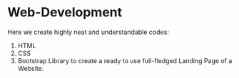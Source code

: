 # Web-Development
Here we create highly neat and understandable codes:
1) HTML
2) CSS
3) Bootstrap Library
to create a ready to use full-fledged Landing Page of a Website.
